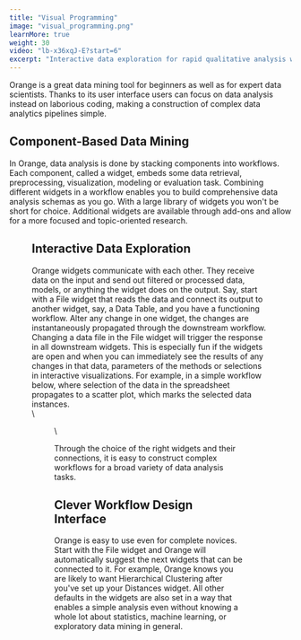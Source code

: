 ```yaml
---
title: "Visual Programming"
image: "visual_programming.png"
learnMore: true
weight: 30
video: "lb-x36xqJ-E?start=6"
excerpt: "Interactive data exploration for rapid qualitative analysis with clean visualizations. Graphic user interface allows you to focus on exploratory data analysis instead of coding, while clever defaults make fast prototyping of a data analysis workflow extremely easy. Place widgets on the canvas, connect them, load your datasets and harvest the insight!"
---
```



Orange is a great data mining tool for beginners as well as for expert data scientists. Thanks to its user interface users can focus on data analysis instead on laborious coding, making a construction of complex data analytics pipelines simple.

## Component-Based Data Mining
In Orange, data analysis is done by stacking components into workflows. Each component, called a widget, embeds some data retrieval, preprocessing, visualization, modeling or evaluation task. Combining different widgets in a workflow enables you to build comprehensive data analysis schemas as you go. With a large library of widgets you won't be short for choice. Additional widgets are available through add-ons and allow for a more focused and topic-oriented research.

<Figure src="/images/features/prog/workflow_screenshot.thumb.png" />

## Interactive Data Exploration
Orange widgets communicate with each other. They receive data on the input and send out filtered or processed data, models, or anything the widget does on the output. Say, start with a File widget that reads the data and connect its output to another widget, say, a Data Table, and you have a functioning workflow. Alter any change in one widget, the changes are instantaneously propagated through the downstream workflow. Changing a data file in the File widget will trigger the response in all downstream widgets. This is especially fun if the widgets are open and when you can immediately see the results of any changes in that data, parameters of the methods or selections in interactive visualizations. For example, in a simple workflow below, where selection of the data in the spreadsheet propagates to a scatter plot, which marks the selected data instances.
\
\

<Figure src="/images/features/prog/interactive-table-browser.thumb.png" />

\

Through the choice of the right widgets and their connections, it is easy to construct complex workflows for a broad variety of data analysis tasks.

## Clever Workflow Design Interface
Orange is easy to use even for complete novices. Start with the File widget and Orange will automatically suggest the next widgets that can be connected to it. For example, Orange knows you are likely to want Hierarchical Clustering after you've set up your Distances widget. All other defaults in the widgets are also set in a way that enables a simple analysis even without knowing a whole lot about statistics, machine learning, or exploratory data mining in general.

<Figure src="/images/features/prog/channel-completion.thumb.png" />
